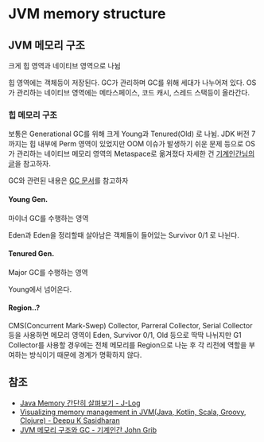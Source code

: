 # JVM memory structure

## JVM 메모리 구조

크게 힙 영역과 네이티브 영역으로 나뉨

힙 영역에는 객체등이 저장된다. GC가 관리하며 GC를 위해 세대가 나누어져 있다. OS가 관리하는 네이티브 영역에는 메타스페이스, 코드 캐시, 스레드 스택등이 올라간다.

### 힙 메모리 구조

보통은 Generational GC를 위해 크게 Young과 Tenured\(Old\) 로 나뉨. JDK 버전 7까지는 힙 내부에 Perm 영역이 있었지만 OOM 이슈가 발생하기 쉬운 문제 등으로 OS가 관리하는 네이티브 메모리 영역의 Metaspace로 옮겨졌다 자세한 건 [기계인간님의 글](https://johngrib.github.io/wiki/java8-why-permgen-removed/)을 참고하자.

GC와 관련된 내용은 [GC 문서](gc.md)를 참고하자

#### Young Gen.

마이너 GC를 수행하는 영역

Eden과 Eden을 정리할때 살아남은 객체들이 들어있는 Survivor 0/1 로 나뉜다.

#### Tenured Gen.

Major GC를 수행하는 영역

Young에서 넘어온다.

#### Region..?

CMS\(Concurrent Mark-Swep\) Collector, Parreral Collector, Serial Collector 등을 사용하면 메모리 영역이 Eden, Survivor 0/1, Old 등으로 딱딱 나뉘지만 G1 Collector를 사용할 경우에는 전체 메모리를 Region으로 나눈 후 각 리전에 역할을 부여하는 방식이기 때문에 경계가 명확하지 않다.

## 참조

* [Java Memory 간단히 살펴보기 - J-Log](https://mirinae312.github.io/develop/2018/06/04/jvm_memory.html)
* [Visualizing memory management in JVM\(Java, Kotlin, Scala, Groovy, Clojure\) - Deepu K Sasidharan](https://deepu.tech/memory-management-in-jvm/)
* [JVM 메모리 구조와 GC - 기계인간 John Grib](https://johngrib.github.io/wiki/jvm-memory/)

